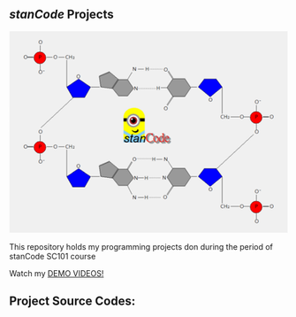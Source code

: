 ## *stanCode* Projects
![stanCode](https://github.com/chenyc0901/myStandcodeProject/blob/main/boucing_ball/my_drawing%E4%BD%9C%E5%93%81%E5%8F%8A%E5%89%B5%E4%BD%9C%E7%90%86%E5%BF%B5/%E9%99%B3%E8%82%B2%E8%BE%B0.png?raw=true)

This repository holds my programming projects don during the period of stanCode SC101 course

Watch my [DEMO VIDEOS!](https://drive.google.com/file/d/1e0twMyAyW-lpLHK95ukFD_VJugXZV2HW/view?usp=sharing)


## Project Source Codes:
